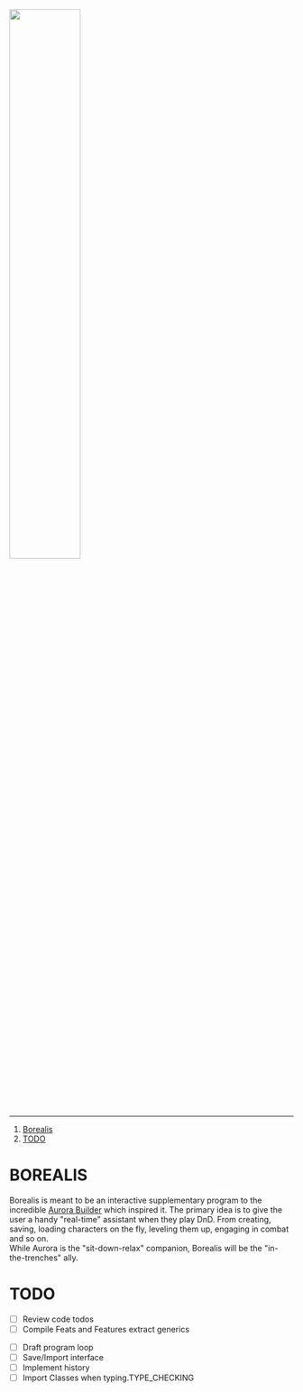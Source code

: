 <img src="https://images.unsplash.com/photo-1517411032315-54ef2cb783bb?ixlib=rb-1.2.1&ixid=eyJhcHBfaWQiOjEyMDd9&auto=format&fit=crop&w=1402&q=80"  width="50%" height="50%" align="center">

---

1. [Borealis](#borealis)
2. [TODO](#todo)

# BOREALIS

Borealis is meant to be an interactive supplementary program to the incredible <u>[Aurora Builder](https://aurorabuilder.com)</u> which inspired it.
The primary idea is to give the user a handy "real-time" assistant when they play DnD. From creating, saving, loading characters on the fly,
leveling them up, engaging in combat and so on.  
While Aurora is the "sit-down-relax" companion, Borealis will be the "in-the-trenches" ally.

# TODO
+ [ ] Review code todos
+ [ ] Compile Feats and Features extract generics
- [ ] Draft program loop
- [ ] Save/Import interface
- [ ] Implement history
- [ ] Import Classes when typing.TYPE_CHECKING
